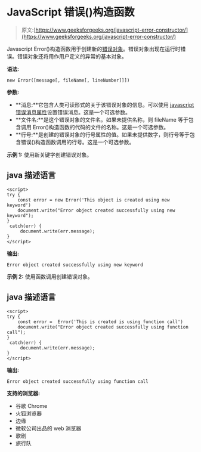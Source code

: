 # JavaScript 错误()构造函数

> 原文:[https://www.geeksforgeeks.org/javascript-error-constructor/](https://www.geeksforgeeks.org/javascript-error-constructor/)

Javascript Error()构造函数用于创建新的[错误对象](https://www.geeksforgeeks.org/javascript-error-object-complete-reference/)。错误对象出现在运行时错误。错误对象还将用作用户定义的异常的基本对象。

**语法:**

```
new Error([message[, fileName[, lineNumber]]])
```

**参数:**

*   **消息:**它包含人类可读形式的关于该错误对象的信息。可以使用 [javascript 错误消息属性](https://www.geeksforgeeks.org/javascript-error-message-property/)设置错误消息。这是一个可选参数。
*   **文件名:**是这个错误对象的文件名。如果未提供名称，则 fileName 等于包含调用 Error()构造函数的代码的文件的名称。这是一个可选参数。
*   **行号:**是创建的错误对象的行号属性的值。如果未提供数字，则行号等于包含错误()构造函数调用的行号。这是一个可选参数。

**示例 1:** 使用新关键字创建错误对象。

## java 描述语言

```
<script>
try {
    const error = new Error('This object is created using new keyword')
    document.write("Error object created successfully using new keyword");
}
 catch(err) {
     document.write(err.message);
}
</script>
```

**输出:**

```
Error object created successfully using new keyword
```

**示例 2:** 使用函数调用创建错误对象。

## java 描述语言

```
<script>
try {
    const error =  Error('This is created is using function call')
    document.write("Error object created successfully using function call");
}
 catch(err) {
     document.write(err.message);
}
</script>
```

**输出:**

```
Error object created successfully using function call
```

**支持的浏览器:**

*   谷歌 Chrome
*   火狐浏览器
*   边缘
*   微软公司出品的 web 浏览器
*   歌剧
*   旅行队